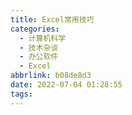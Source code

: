 ```yaml
---
title: Excel常用技巧
categories:
  - 计算机科学
  - 技术杂谈
  - 办公软件
  - Excel
abbrlink: b08de8d3
date: 2022-07-04 01:28:55
tags:
---
```

